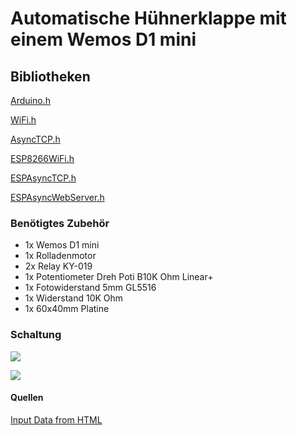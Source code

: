 # Automatische Hühnerklappe mit einem Wemos D1 mini

## Bibliotheken

[Arduino.h](https://github.com/arduino/ArduinoCore-avr/blob/master/cores/arduino/Arduino.h)

[WiFi.h](https://github.com/espressif/arduino-esp32/blob/master/libraries/WiFi/src/WiFi.h)

[AsyncTCP.h](https://github.com/me-no-dev/AsyncTCP/blob/master/src/AsyncTCP.h)

[ESP8266WiFi.h](https://github.com/esp8266/Arduino/blob/master/libraries/ESP8266WiFi/src/ESP8266WiFi.h)

[ESPAsyncTCP.h](https://github.com/me-no-dev/ESPAsyncTCP/blob/master/src/ESPAsyncTCP.h)

[ESPAsyncWebServer.h](https://github.com/me-no-dev/ESPAsyncWebServer/blob/master/src/ESPAsyncWebServer.h)


### Benötigtes Zubehör

- 1x Wemos D1 mini
- 1x Rolladenmotor
- 2x Relay KY-019
- 1x Potentiometer Dreh Poti B10K Ohm Linear+
- 1x Fotowiderstand 5mm GL5516
- 1x Widerstand 10K Ohm
- 1x 60x40mm Platine

### Schaltung

![](https://github.com/relaychris/Wemos_D1_mini-Automatische-Huehnerklappe/blob/main/schaltung.png)

![](https://github.com/relaychris/Wemos_D1_mini-Automatische-Huehnerklappe/blob/main/schaltplan.png)

#### Quellen

[Input Data from HTML](https://randomnerdtutorials.com/esp32-esp8266-input-data-html-form/)

